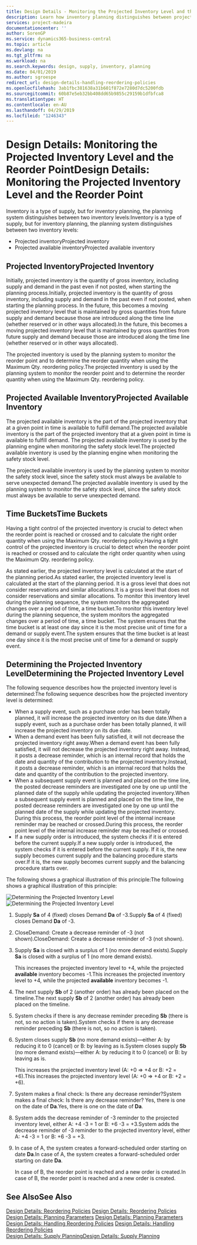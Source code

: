 ```yaml
---
title: Design Details - Monitoring the Projected Inventory Level and the Reorder Point | Microsoft Docs
description: Learn how inventory planning distinguishes between projected inventory and projected available inventory levels.
services: project-madeira
documentationcenter: ''
author: SorenGP
ms.service: dynamics365-business-central
ms.topic: article
ms.devlang: na
ms.tgt_pltfrm: na
ms.workload: na
ms.search.keywords: design, supply, inventory, planning
ms.date: 04/01/2019
ms.author: sgroespe
redirect_url: design-details-handling-reordering-policies
ms.openlocfilehash: 3ab1fbc381638a31b601f872e7280d7dc5200fdb
ms.sourcegitcommit: 60b87e5eb32bb408dd65b9855c29159b1dfbfca8
ms.translationtype: HT
ms.contentlocale: en-AU
ms.lasthandoff: 04/29/2019
ms.locfileid: "1246343"
---
```

# <a name="design-details-monitoring-the-projected-inventory-level-and-the-reorder-point"></a><span data-ttu-id="ed03b-103">Design Details: Monitoring the Projected Inventory Level and the Reorder Point</span><span class="sxs-lookup"><span data-stu-id="ed03b-103">Design Details: Monitoring the Projected Inventory Level and the Reorder Point</span></span>
<span data-ttu-id="ed03b-104">Inventory is a type of supply, but for inventory planning, the planning system distinguishes between two inventory levels:</span><span class="sxs-lookup"><span data-stu-id="ed03b-104">Inventory is a type of supply, but for inventory planning, the planning system distinguishes between two inventory levels:</span></span>  

* <span data-ttu-id="ed03b-105">Projected inventory</span><span class="sxs-lookup"><span data-stu-id="ed03b-105">Projected inventory</span></span>  
* <span data-ttu-id="ed03b-106">Projected available inventory</span><span class="sxs-lookup"><span data-stu-id="ed03b-106">Projected available inventory</span></span>  

## <a name="projected-inventory"></a><span data-ttu-id="ed03b-107">Projected Inventory</span><span class="sxs-lookup"><span data-stu-id="ed03b-107">Projected Inventory</span></span>  
<span data-ttu-id="ed03b-108">Initially, projected inventory is the quantity of gross inventory, including supply and demand in the past even if not posted, when starting the planning process.</span><span class="sxs-lookup"><span data-stu-id="ed03b-108">Initially, projected inventory is the quantity of gross inventory, including supply and demand in the past even if not posted, when starting the planning process.</span></span> <span data-ttu-id="ed03b-109">In the future, this becomes a moving projected inventory level that is maintained by gross quantities from future supply and demand because those are introduced along the time line (whether reserved or in other ways allocated).</span><span class="sxs-lookup"><span data-stu-id="ed03b-109">In the future, this becomes a moving projected inventory level that is maintained by gross quantities from future supply and demand because those are introduced along the time line (whether reserved or in other ways allocated).</span></span>  

<span data-ttu-id="ed03b-110">The projected inventory is used by the planning system to monitor the reorder point and to determine the reorder quantity when using the Maximum Qty. reordering policy.</span><span class="sxs-lookup"><span data-stu-id="ed03b-110">The projected inventory is used by the planning system to monitor the reorder point and to determine the reorder quantity when using the Maximum Qty. reordering policy.</span></span>  

## <a name="projected-available-inventory"></a><span data-ttu-id="ed03b-111">Projected Available Inventory</span><span class="sxs-lookup"><span data-stu-id="ed03b-111">Projected Available Inventory</span></span>  
<span data-ttu-id="ed03b-112">The projected available inventory is the part of the projected inventory that at a given point in time is available to fulfill demand.</span><span class="sxs-lookup"><span data-stu-id="ed03b-112">The projected available inventory is the part of the projected inventory that at a given point in time is available to fulfill demand.</span></span> <span data-ttu-id="ed03b-113">The projected available inventory is used by the planning engine when monitoring the safety stock level.</span><span class="sxs-lookup"><span data-stu-id="ed03b-113">The projected available inventory is used by the planning engine when monitoring the safety stock level.</span></span>  

<span data-ttu-id="ed03b-114">The projected available inventory is used by the planning system to monitor the safety stock level, since the safety stock must always be available to serve unexpected demand.</span><span class="sxs-lookup"><span data-stu-id="ed03b-114">The projected available inventory is used by the planning system to monitor the safety stock level, since the safety stock must always be available to serve unexpected demand.</span></span>  

## <a name="time-buckets"></a><span data-ttu-id="ed03b-115">Time Buckets</span><span class="sxs-lookup"><span data-stu-id="ed03b-115">Time Buckets</span></span>  
<span data-ttu-id="ed03b-116">Having a tight control of the projected inventory is crucial to detect when the reorder point is reached or crossed and to calculate the right order quantity when using the Maximum Qty. reordering policy.</span><span class="sxs-lookup"><span data-stu-id="ed03b-116">Having a tight control of the projected inventory is crucial to detect when the reorder point is reached or crossed and to calculate the right order quantity when using the Maximum Qty. reordering policy.</span></span>  

<span data-ttu-id="ed03b-117">As stated earlier, the projected inventory level is calculated at the start of the planning period.</span><span class="sxs-lookup"><span data-stu-id="ed03b-117">As stated earlier, the projected inventory level is calculated at the start of the planning period.</span></span> <span data-ttu-id="ed03b-118">It is a gross level that does not consider reservations and similar allocations.</span><span class="sxs-lookup"><span data-stu-id="ed03b-118">It is a gross level that does not consider reservations and similar allocations.</span></span> <span data-ttu-id="ed03b-119">To monitor this inventory level during the planning sequence, the system monitors the aggregated changes over a period of time, a time bucket.</span><span class="sxs-lookup"><span data-stu-id="ed03b-119">To monitor this inventory level during the planning sequence, the system monitors the aggregated changes over a period of time, a time bucket.</span></span> <span data-ttu-id="ed03b-120">The system ensures that the time bucket is at least one day since it is the most precise unit of time for a demand or supply event.</span><span class="sxs-lookup"><span data-stu-id="ed03b-120">The system ensures that the time bucket is at least one day since it is the most precise unit of time for a demand or supply event.</span></span>  

## <a name="determining-the-projected-inventory-level"></a><span data-ttu-id="ed03b-121">Determining the Projected Inventory Level</span><span class="sxs-lookup"><span data-stu-id="ed03b-121">Determining the Projected Inventory Level</span></span>  
<span data-ttu-id="ed03b-122">The following sequence describes how the projected inventory level is determined:</span><span class="sxs-lookup"><span data-stu-id="ed03b-122">The following sequence describes how the projected inventory level is determined:</span></span>  

* <span data-ttu-id="ed03b-123">When a supply event, such as a purchase order has been totally planned, it will increase the projected inventory on its due date.</span><span class="sxs-lookup"><span data-stu-id="ed03b-123">When a supply event, such as a purchase order has been totally planned, it will increase the projected inventory on its due date.</span></span>  
* <span data-ttu-id="ed03b-124">When a demand event has been fully satisfied, it will not decrease the projected inventory right away.</span><span class="sxs-lookup"><span data-stu-id="ed03b-124">When a demand event has been fully satisfied, it will not decrease the projected inventory right away.</span></span> <span data-ttu-id="ed03b-125">Instead, it posts a decrease reminder, which is an internal record that holds the date and quantity of the contribution to the projected inventory.</span><span class="sxs-lookup"><span data-stu-id="ed03b-125">Instead, it posts a decrease reminder, which is an internal record that holds the date and quantity of the contribution to the projected inventory.</span></span>  
* <span data-ttu-id="ed03b-126">When a subsequent supply event is planned and placed on the time line, the posted decrease reminders are investigated one by one up until the planned date of the supply while updating the projected inventory.</span><span class="sxs-lookup"><span data-stu-id="ed03b-126">When a subsequent supply event is planned and placed on the time line, the posted decrease reminders are investigated one by one up until the planned date of the supply while updating the projected inventory.</span></span> <span data-ttu-id="ed03b-127">During this process, the reorder point level of the internal increase reminder may be reached or crossed.</span><span class="sxs-lookup"><span data-stu-id="ed03b-127">During this process, the reorder point level of the internal increase reminder may be reached or crossed.</span></span>  
* <span data-ttu-id="ed03b-128">If a new supply order is introduced, the system checks if it is entered before the current supply.</span><span class="sxs-lookup"><span data-stu-id="ed03b-128">If a new supply order is introduced, the system checks if it is entered before the current supply.</span></span> <span data-ttu-id="ed03b-129">If it is, the new supply becomes current supply and the balancing procedure starts over.</span><span class="sxs-lookup"><span data-stu-id="ed03b-129">If it is, the new supply becomes current supply and the balancing procedure starts over.</span></span>  

<span data-ttu-id="ed03b-130">The following shows a graphical illustration of this principle:</span><span class="sxs-lookup"><span data-stu-id="ed03b-130">The following shows a graphical illustration of this principle:</span></span>  

<span data-ttu-id="ed03b-131">![Determining the Projected Inventory Level](media/nav_app_supply_planning_2_projected_inventory.png "Determining the Projected Inventory Level")</span><span class="sxs-lookup"><span data-stu-id="ed03b-131">![Determining the Projected Inventory Level](media/nav_app_supply_planning_2_projected_inventory.png "Determining the Projected Inventory Level")</span></span>  

1. <span data-ttu-id="ed03b-132">Supply **Sa** of 4 (fixed) closes Demand **Da** of -3.</span><span class="sxs-lookup"><span data-stu-id="ed03b-132">Supply **Sa** of 4 (fixed) closes Demand **Da** of -3.</span></span>  
2. <span data-ttu-id="ed03b-133">CloseDemand: Create a decrease reminder of -3 (not shown).</span><span class="sxs-lookup"><span data-stu-id="ed03b-133">CloseDemand: Create a decrease reminder of -3 (not shown).</span></span>  
3. <span data-ttu-id="ed03b-134">Supply **Sa** is closed with a surplus of 1 (no more demand exists).</span><span class="sxs-lookup"><span data-stu-id="ed03b-134">Supply **Sa** is closed with a surplus of 1 (no more demand exists).</span></span>  

     <span data-ttu-id="ed03b-135">This increases the projected inventory level to +4, while the projected **available** inventory becomes -1.</span><span class="sxs-lookup"><span data-stu-id="ed03b-135">This increases the projected inventory level to +4, while the projected **available** inventory becomes -1.</span></span>  

4. <span data-ttu-id="ed03b-136">The next supply **Sb** of 2 (another order) has already been placed on the timeline.</span><span class="sxs-lookup"><span data-stu-id="ed03b-136">The next supply **Sb** of 2 (another order) has already been placed on the timeline.</span></span>  
5. <span data-ttu-id="ed03b-137">System checks if there is any decrease reminder preceding **Sb** (there is not, so no action is taken).</span><span class="sxs-lookup"><span data-stu-id="ed03b-137">System checks if there is any decrease reminder preceding **Sb** (there is not, so no action is taken).</span></span>  
6. <span data-ttu-id="ed03b-138">System closes supply **Sb** (no more demand exists)—either A: by reducing it to 0 (cancel) or B: by leaving as is.</span><span class="sxs-lookup"><span data-stu-id="ed03b-138">System closes supply **Sb** (no more demand exists)—either A: by reducing it to 0 (cancel) or B: by leaving as is.</span></span>  

     <span data-ttu-id="ed03b-139">This increases the projected inventory level (A: +0 => +4 or B: +2 = +6).</span><span class="sxs-lookup"><span data-stu-id="ed03b-139">This increases the projected inventory level (A: +0 => +4 or B: +2 = +6).</span></span>  

7. <span data-ttu-id="ed03b-140">System makes a final check: Is there any decrease reminder?</span><span class="sxs-lookup"><span data-stu-id="ed03b-140">System makes a final check: Is there any decrease reminder?</span></span> <span data-ttu-id="ed03b-141">Yes, there is one on the date of **Da**.</span><span class="sxs-lookup"><span data-stu-id="ed03b-141">Yes, there is one on the date of **Da**.</span></span>  
8. <span data-ttu-id="ed03b-142">System adds the decrease reminder of -3 reminder to the projected inventory level, either A: +4 -3 = 1 or B: +6 -3 = +3.</span><span class="sxs-lookup"><span data-stu-id="ed03b-142">System adds the decrease reminder of -3 reminder to the projected inventory level, either A: +4 -3 = 1 or B: +6 -3 = +3.</span></span>  
9. <span data-ttu-id="ed03b-143">In case of A, the system creates a forward-scheduled order starting on date **Da**.</span><span class="sxs-lookup"><span data-stu-id="ed03b-143">In case of A, the system creates a forward-scheduled order starting on date **Da**.</span></span>  

     <span data-ttu-id="ed03b-144">In case of B, the reorder point is reached and a new order is created.</span><span class="sxs-lookup"><span data-stu-id="ed03b-144">In case of B, the reorder point is reached and a new order is created.</span></span>  

## <a name="see-also"></a><span data-ttu-id="ed03b-145">See Also</span><span class="sxs-lookup"><span data-stu-id="ed03b-145">See Also</span></span>  
<span data-ttu-id="ed03b-146">[Design Details: Reordering Policies](design-details-reordering-policies.md) </span><span class="sxs-lookup"><span data-stu-id="ed03b-146">[Design Details: Reordering Policies](design-details-reordering-policies.md) </span></span>  
<span data-ttu-id="ed03b-147">[Design Details: Planning Parameters](design-details-planning-parameters.md) </span><span class="sxs-lookup"><span data-stu-id="ed03b-147">[Design Details: Planning Parameters](design-details-planning-parameters.md) </span></span>  
<span data-ttu-id="ed03b-148">[Design Details: Handling Reordering Policies](design-details-handling-reordering-policies.md) </span><span class="sxs-lookup"><span data-stu-id="ed03b-148">[Design Details: Handling Reordering Policies](design-details-handling-reordering-policies.md) </span></span>  
[<span data-ttu-id="ed03b-149">Design Details: Supply Planning</span><span class="sxs-lookup"><span data-stu-id="ed03b-149">Design Details: Supply Planning</span></span>](design-details-supply-planning.md)
